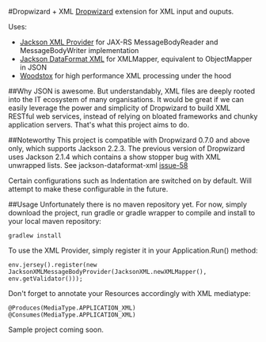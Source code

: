 #Dropwizard + XML
[Dropwizard](https://github.com/dropwizard/dropwizard) extension for XML input and ouputs.

Uses:
* [Jackson XML Provider](https://github.com/FasterXML/jackson-jaxrs-xml-provider) for JAX-RS MessageBodyReader and MessageBodyWriter implementation
* [Jackson DataFormat XML](https://github.com/FasterXML/jackson-dataformat-xml) for XMLMapper, equivalent to ObjectMapper in JSON
* [Woodstox](http://wiki.fasterxml.com/WoodstoxHome) for high performance XML processing under the hood

##Why
JSON is awesome. But understandably, XML files are deeply rooted into the IT ecosystem of many organisations. It would be
great if we can easily leverage the power and simplicity of Dropwizard to build XML RESTful web services, instead of
relying on bloated frameworks and chunky application servers. That's what this project aims to do.

##Noteworthy
This project is compatible with Dropwizard 0.7.0 and above only, which supports Jackson 2.2.3. The previous version of
Dropwizard uses Jackson 2.1.4 which contains a show stopper bug with XML unwrapped lists. See jackson-dataformat-xml
[issue-58](https://github.com/FasterXML/jackson-dataformat-xml/issues/58)

Certain configurations such as Indentation are switched on by default. Will attempt to make these configurable in the
future.

##Usage
Unfortunately there is no maven repository yet. For now, simply download the project, run gradle or gradle wrapper to compile and install
to your local maven repository:

    gradlew install

To use the XML Provider, simply register it in your Application.Run() method:

    env.jersey().register(new JacksonXMLMessageBodyProvider(JacksonXML.newXMLMapper(), env.getValidator()));

Don't forget to annotate your Resources accordingly with XML mediatype:

    @Produces(MediaType.APPLICATION_XML)
    @Consumes(MediaType.APPLICATION_XML)

Sample project coming soon.